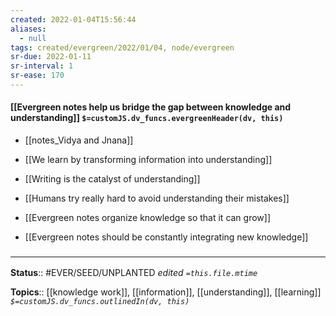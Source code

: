 ```yaml
---
created: 2022-01-04T15:56:44 
aliases:
  - null
tags: created/evergreen/2022/01/04, node/evergreen
sr-due: 2022-01-11
sr-interval: 1
sr-ease: 170
---
```


#### [[Evergreen notes help us bridge the gap between knowledge and understanding]] `$=customJS.dv_funcs.evergreenHeader(dv, this)`

- [[notes_Vidya and Jnana]]
- [[We learn by transforming information into understanding]]
- [[Writing is the catalyst of understanding]]
- [[Humans try really hard to avoid understanding their mistakes]]

- [[Evergreen notes organize knowledge so that it can grow]]
- [[Evergreen notes should be constantly integrating new knowledge]]

### <hr class="footnote"/>

**Status**:: #EVER/SEED/UNPLANTED
*edited `=this.file.mtime`*

**Topics**:: [[knowledge work]], [[information]], [[understanding]], [[learning]]
*`$=customJS.dv_funcs.outlinedIn(dv, this)`*
